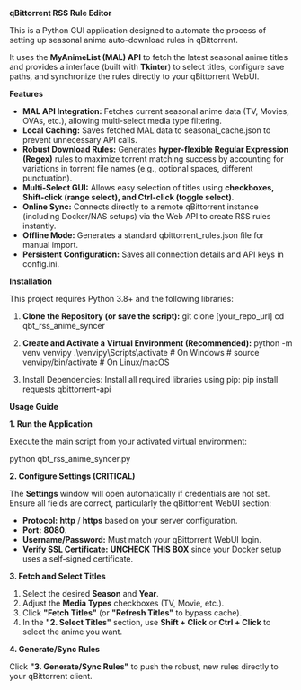 **qBittorrent RSS Rule Editor**

This is a Python GUI application designed to automate the process of setting up seasonal anime auto-download rules in qBittorrent.

It uses the **MyAnimeList (MAL) API** to fetch the latest seasonal anime titles and provides a interface (built with **Tkinter**) to select titles, configure save paths, and synchronize the rules directly to your qBittorrent WebUI.

**Features**

*   **MAL API Integration:** Fetches current seasonal anime data (TV, Movies, OVAs, etc.), allowing multi-select media type filtering.
*   **Local Caching:** Saves fetched MAL data to seasonal_cache.json to prevent unnecessary API calls.
*   **Robust Download Rules:** Generates **hyper-flexible Regular Expression (Regex)** rules to maximize torrent matching success by accounting for variations in torrent file names (e.g., optional spaces, different punctuation).
*   **Multi-Select GUI:** Allows easy selection of titles using **checkboxes, Shift-click (range select), and Ctrl-click (toggle select)**.
*   **Online Sync:** Connects directly to a remote qBittorrent instance (including Docker/NAS setups) via the Web API to create RSS rules instantly.
*   **Offline Mode:** Generates a standard qbittorrent_rules.json file for manual import.
*   **Persistent Configuration:** Saves all connection details and API keys in config.ini.

**Installation**

This project requires Python 3.8+ and the following libraries:

1.  **Clone the Repository (or save the script):**
    git clone \[your\_repo\_url\]
    cd qbt\_rss\_anime\_syncer

2.  **Create and Activate a Virtual Environment (Recommended):**
    python -m venv venvipy
    .\\venvipy\\Scripts\\activate \# On Windows
    \# source venvipy/bin/activate \# On Linux/macOS

3.  Install Dependencies:
    Install all required libraries using pip:
    pip install requests qbittorrent-api

**Usage Guide**

**1. Run the Application**

Execute the main script from your activated virtual environment:

python qbt\_rss\_anime\_syncer.py

**2. Configure Settings (CRITICAL)**

The **Settings** window will open automatically if credentials are not set. Ensure all fields are correct, particularly the qBittorrent WebUI section:

*   **Protocol:** **http** / **https** based on your server configuration.
*   **Port:** **8080**.
*   **Username/Password:** Must match your qBittorrent WebUI login.
*   **Verify SSL Certificate:** **UNCHECK THIS BOX** since your Docker setup uses a self-signed certificate.

**3. Fetch and Select Titles**

1.  Select the desired **Season** and **Year**.
2.  Adjust the **Media Types** checkboxes (TV, Movie, etc.).
3.  Click **"Fetch Titles"** (or **"Refresh Titles"** to bypass cache).
4.  In the **"2. Select Titles"** section, use **Shift + Click** or **Ctrl + Click** to select the anime you want.

**4. Generate/Sync Rules**

Click **"3. Generate/Sync Rules"** to push the robust, new rules directly to your qBittorrent client.
